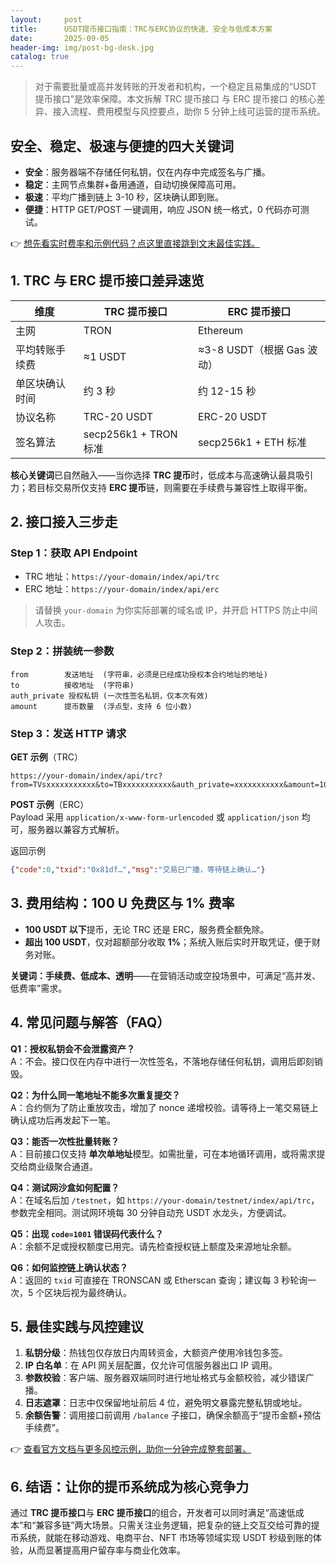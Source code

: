 ```yaml
---
layout:     post
title:      USDT提币接口指南：TRC与ERC协议的快速、安全与低成本方案
date:       2025-09-05
header-img: img/post-bg-desk.jpg
catalog: true
---
```


> 对于需要批量或高并发转账的开发者和机构，一个稳定且易集成的“USDT提币接口”是效率保障。本文拆解 TRC 提币接口 与 ERC 提币接口 的核心差异、接入流程、费用模型与风控要点，助你 5 分钟上线可运营的提币系统。

## 安全、稳定、极速与便捷的四大关键词

- **安全**：服务器端不存储任何私钥，仅在内存中完成签名与广播。
- **稳定**：主网节点集群+备用通道，自动切换保障高可用。
- **极速**：平均广播到链上 3-10 秒，区块确认即到账。
- **便捷**：HTTP GET/POST 一键调用，响应 JSON 统一格式，0 代码亦可测试。

👉 [想先看实时费率和示例代码？点这里直接跳到文末最佳实践。](https://okxdog.com/)

## 1. TRC 与 ERC 提币接口差异速览

| 维度 | TRC 提币接口 | ERC 提币接口 |
|---|---|---|
| 主网 | TRON | Ethereum |
| 平均转账手续费 | ≈1 USDT | ≈3-8 USDT（根据 Gas 波动） |
| 单区块确认时间 | 约 3 秒 | 约 12-15 秒 |
| 协议名称 | TRC-20 USDT | ERC-20 USDT |
| 签名算法 | secp256k1 + TRON 标准 | secp256k1 + ETH 标准 |

**核心关键词**已自然融入——当你选择 **TRC 提币**时，低成本与高速确认最具吸引力；若目标交易所仅支持 **ERC 提币**链，则需要在手续费与兼容性上取得平衡。

## 2. 接口接入三步走

### Step 1：获取 API Endpoint

- TRC 地址：`https://your-domain/index/api/trc`
- ERC 地址：`https://your-domain/index/api/erc`

> 请替换 `your-domain` 为你实际部署的域名或 IP，并开启 HTTPS 防止中间人攻击。

### Step 2：拼装统一参数

```text
from        发送地址  (字符串，必须是已经成功授权本合约地址的地址)
to          接收地址  (字符串)
auth_private 授权私钥 (一次性签名私钥，仅本次有效)
amount      提币数量  (浮点型，支持 6 位小数)
```

### Step 3：发送 HTTP 请求

**GET 示例**（TRC）  
```
https://your-domain/index/api/trc?from=TVsxxxxxxxxxxx&to=TBxxxxxxxxxxx&auth_private=xxxxxxxxxxx&amount=100.5
```

**POST 示例**（ERC）  
Payload 采用 `application/x-www-form-urlencoded` 或 `application/json` 均可，服务器以兼容方式解析。

返回示例  
```json
{"code":0,"txid":"0x81df…","msg":"交易已广播，等待链上确认…"}
```

## 3. 费用结构：100 U 免费区与 1% 费率

- **100 USDT 以下**提币，无论 TRC 还是 ERC，服务费全额免除。
- **超出 100 USDT**，仅对超额部分收取 **1%**；系统入账后实时开取凭证，便于财务对账。

**关键词：手续费、低成本、透明**——在营销活动或空投场景中，可满足“高并发、低费率”需求。

## 4. 常见问题与解答（FAQ）

**Q1：授权私钥会不会泄露资产？**  
A：不会。接口仅在内存中进行一次性签名，不落地存储任何私钥，调用后即刻销毁。

**Q2：为什么同一笔地址不能多次重复提交？**  
A：合约侧为了防止重放攻击，增加了 nonce 递增校验。请等待上一笔交易链上确认成功后再发起下一笔。

**Q3：能否一次性批量转账？**  
A：目前接口仅支持 **单次单地址**模型。如需批量，可在本地循环调用，或将需求提交给商业级聚合通道。

**Q4：测试网沙盒如何配置？**  
A：在域名后加 `/testnet`，如 `https://your-domain/testnet/index/api/trc`，参数完全相同。测试网环境每 30 分钟自动充 USDT 水龙头，方便调试。

**Q5：出现 `code=1001` 错误码代表什么？**  
A：余额不足或授权额度已用完。请先检查授权链上额度及来源地址余额。

**Q6：如何监控链上确认状态？**  
A：返回的 `txid` 可直接在 TRONSCAN 或 Etherscan 查询；建议每 3 秒轮询一次，5 个区块后视为最终确认。

## 5. 最佳实践与风控建议

1. **私钥分级**：热钱包仅存放日内周转资金，大额资产使用冷钱包多签。
2. **IP 白名单**：在 API 网关层配置，仅允许可信服务器出口 IP 调用。
3. **参数校验**：客户端、服务器双端同时进行地址格式与金额校验，减少错误广播。
4. **日志遮罩**：日志中仅保留地址前后 4 位，避免明文暴露完整私钥或地址。
5. **余额告警**：调用接口前调用 `/balance` 子接口，确保余额高于“提币金额+预估手续费”。

👉 [查看官方文档与更多风控示例，助你一分钟完成整套部署。](https://okxdog.com/)

## 6. 结语：让你的提币系统成为核心竞争力

通过 **TRC 提币接口**与 **ERC 提币接口**的组合，开发者可以同时满足“高速低成本”和“兼容多链”两大场景。只需关注业务逻辑，把复杂的链上交互交给可靠的提币系统，就能在移动游戏、电商平台、NFT 市场等领域实现 USDT 秒级到账的体验，从而显著提高用户留存率与商业化效率。